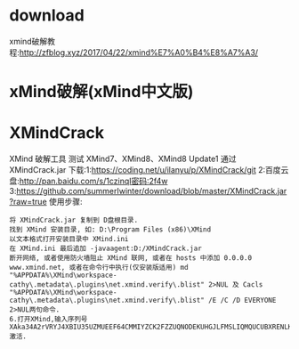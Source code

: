 # download
xmind破解教程:http://zfblog.xyz/2017/04/22/xmind%E7%A0%B4%E8%A7%A3/


# xMind破解(xMind中文版)
# XMindCrack

XMind 破解工具
测试 XMind7、XMind8、XMind8 Update1 通过
XMindCrack.jar 下载:1:https://coding.net/u/ilanyu/p/XMindCrack/git
2:百度云盘:http://pan.baidu.com/s/1czinqI密码:2f4w
3:https://github.com/summerIwinter/download/blob/master/XMindCrack.jar?raw=true
使用步骤:

    将 XMindCrack.jar 复制到 D盘根目录.
    找到 XMind 安装目录, 如: D:\Program Files (x86)\XMind
    以文本格式打开安装目录中 XMind.ini
    在 XMind.ini 最后追加 -javaagent:D:/XMindCrack.jar
    断开网络, 或者使用防火墙阻止 XMind 联网, 或者在 hosts 中添加 0.0.0.0 www.xmind.net, 或者在命令行中执行(仅安装版适用) md "%APPDATA%\XMind\workspace-cathy\.metadata\.plugins\net.xmind.verify\.blist" 2>NUL 及 Cacls "%APPDATA%\XMind\workspace-cathy\.metadata\.plugins\net.xmind.verify\.blist" /E /C /D EVERYONE 2>NUL两句命令.
    6.打开XMind,输入序列号 XAka34A2rVRYJ4XBIU35UZMUEEF64CMMIYZCK2FZZUQNODEKUHGJLFMSLIQMQUCUBXRENLK6NZL37JXP4PZXQFILMQ2RG5R7G4QNDO3PSOEUBOCDRYSSXZGRARV6MGA33TN2AMUBHEL4FXMWYTTJDEINJXUAV4BAYKBDCZQWVF3LWYXSDCXY546U3NBGOI3ZPAP2SO3CSQFNB7VVIY123456789012345激活.


